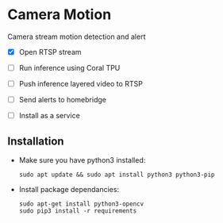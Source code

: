 # Camera Motion
Camera stream motion detection and alert
- [x] Open RTSP stream
- [ ] Run inference using Coral TPU
- [ ] Push inference layered video to RTSP
- [ ] Send alerts to homebridge
- [ ] Install as a service


## Installation
* Make sure you have python3 installed: 
    ```
    sudo apt update && sudo apt install python3 python3-pip
    ```  
* Install package dependancies:
    ```
    sudo apt-get install python3-opencv
    sudo pip3 install -r requirements
    ```